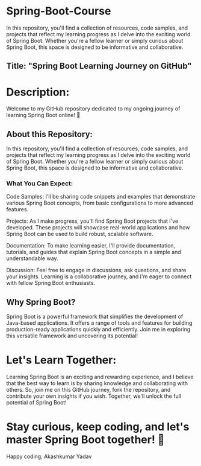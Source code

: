# Spring-Boot-Course
In this repository, you'll find a collection of resources, code samples, and projects that reflect my learning progress as I delve into the exciting world of Spring Boot. Whether you're a fellow learner or simply curious about Spring Boot, this space is designed to be informative and collaborative.


## Title: "Spring Boot Learning Journey on GitHub"

# Description:

Welcome to my GitHub repository dedicated to my ongoing journey of learning Spring Boot online! 🌱

## About this Repository:

In this repository, you'll find a collection of resources, code samples, and projects that reflect my learning progress as I delve into the exciting world of Spring Boot. Whether you're a fellow learner or simply curious about Spring Boot, this space is designed to be informative and collaborative.

### What You Can Expect:

Code Samples: I'll be sharing code snippets and examples that demonstrate various Spring Boot concepts, from basic configurations to more advanced features.

Projects: As I make progress, you'll find Spring Boot projects that I've developed. These projects will showcase real-world applications and how Spring Boot can be used to build robust, scalable software.

Documentation: To make learning easier, I'll provide documentation, tutorials, and guides that explain Spring Boot concepts in a simple and understandable way.

Discussion: Feel free to engage in discussions, ask questions, and share your insights. Learning is a collaborative journey, and I'm eager to connect with fellow Spring Boot enthusiasts.

## Why Spring Boot?

Spring Boot is a powerful framework that simplifies the development of Java-based applications. It offers a range of tools and features for building production-ready applications quickly and efficiently. Join me in exploring this versatile framework and uncovering its potential!

# Let's Learn Together:

Learning Spring Boot is an exciting and rewarding experience, and I believe that the best way to learn is by sharing knowledge and collaborating with others. So, join me on this GitHub journey, fork the repository, and contribute your own insights if you wish. Together, we'll unlock the full potential of Spring Boot!

# Stay curious, keep coding, and let's master Spring Boot together! 🚀

Happy coding,
Akashkumar Yadav

